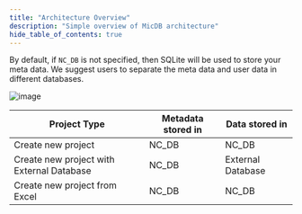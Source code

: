 ```yaml
---
title: "Architecture Overview"
description: "Simple overview of MicDB architecture"
hide_table_of_contents: true
---
```


By default, if `NC_DB` is not specified, then SQLite will be used to store your meta data. We suggest users to separate the meta data and user data in different databases.

![image](/img/architecture.png)

| Project Type | Metadata stored in | Data stored in |
|---------|-----------|--------|
| Create new project | NC_DB | NC_DB |
| Create new project with External Database | NC_DB | External Database |
| Create new project from Excel | NC_DB | NC_DB |